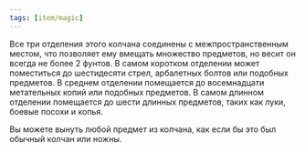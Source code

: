 ```yaml
---
tags: [item/magic]
---
```


Все три отделения этого колчана соединены с межпространственным местом, что позволяет ему вмещать множество предметов, но весит он всегда не более 2 фунтов. В самом коротком отделении может поместиться до шестидесяти стрел, арбалетных болтов или подобных предметов. В среднем отделении помещается до восемнадцати метательных копий или подобных предметов. В самом длинном отделении помещается до шести длинных предметов, таких как луки, боевые посохи и копья.

Вы можете вынуть любой предмет из колчана, как если бы это был обычный колчан или ножны.
